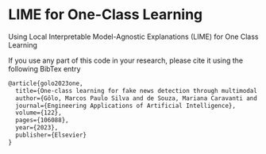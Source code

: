 # LIME for One-Class Learning
Using Local Interpretable Model-Agnostic Explanations (LIME) for One Class Learning

If you use any part of this code in your research, please cite it using the following BibTex entry
```latex
@article{golo2023one,
  title={One-class learning for fake news detection through multimodal variational autoencoders},
  author={Gôlo, Marcos Paulo Silva and de Souza, Mariana Caravanti and Rossi, Rafael Geraldeli and Rezende, Solange Oliveira and Nogueira, Bruno Magalhães and Marcacini, Ricardo Marcondes},
  journal={Engineering Applications of Artificial Intelligence},
  volume={122},
  pages={106088},
  year={2023},
  publisher={Elsevier}
}
```

